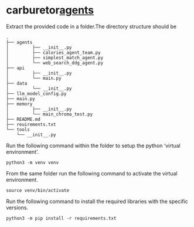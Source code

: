 # carburetor[agents](../PythonProject/agents)
Extract the provided code in a folder.The directory structure should be
```
.
├── agents
│         ├── __init__.py
│         ├── calories_agent_team.py
│         ├── simplest_match_agent.py
│         └── web_search_ddg_agent.py
├── api
│         ├── __init__.py
│         └── main.py
├── data
│         └── __init__.py
├── llm_model_config.py
├── main.py
├── memory
│         ├── __init__.py
│         └── main_chroma_test.py
├── README.md
├── reuirements.txt
└── tools
    └── __init__.py
```
        
Run the following command within the folder to setup the python ‘virtual environment’.
```commandline
python3 -m venv venv
```

From the same folder run the following command to activate the virtual environment.
```commandline
source venv/bin/activate
```

Run the following command to install the required libraries with the specific versions.
```commandline
python3 -m pip install -r requirements.txt
```
